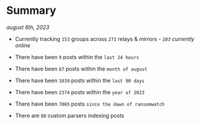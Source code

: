
# Summary
_august 6th, 2023_

- Currently tracking `153` groups across `271` relays & mirrors - _`103` currently online_

- There have been `9` posts within the `last 24 hours`

- There have been `67` posts within the `month of august`

- There have been `1039` posts within the `last 90 days`

- There have been `2374` posts within the `year of 2023`

- There have been `7065` posts `since the dawn of ransomwatch`

- There are `80` custom parsers indexing posts
